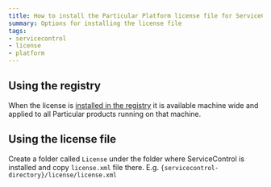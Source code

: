 ```yaml
---
title: How to install the Particular Platform license file for ServiceControl
summary: Options for installing the license file
tags:
- servicecontrol
- license
- platform
---
```


## Using the registry

When the license is [installed in the registry](/nservicebus/licensing/license-management.md) it is available machine wide and applied to all Particular products running on that machine.

## Using the license file

Create a folder called `License` under the folder where ServiceControl is installed and copy `license.xml` file there.  E.g.   `{servicecontrol-directory}/license/license.xml`